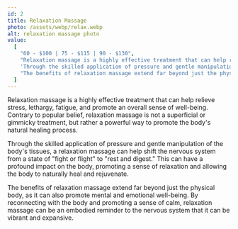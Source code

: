 ```yaml
---
id: 2
title: Relaxation Massage
photo: /assets/webp/relax.webp
alt: relaxation massage photo
value:
  [
    "60 - $100 | 75 - $115 | 90 - $130",
    "Relaxation massage is a highly effective treatment that can help relieve stress, lethargy, fatigue, and promote an overall sense of well-being. Contrary to popular belief, relaxation massage is not a superficial or gimmicky treatment, but rather a powerful way to promote the body's natural healing process.",
    'Through the skilled application of pressure and gentle manipulation of the body''s tissues, a relaxation massage can help shift the nervous system from a state of "fight or flight" to "rest and digest." This can have a profound impact on the body, promoting a sense of relaxation and allowing the body to naturally heal and rejuvenate.',
    "The benefits of relaxation massage extend far beyond just the physical body, as it can also promote mental and emotional well-being. By reconnecting with the body and promoting a sense of calm, relaxation massage can be an embodied reminder to the nervous system that it can be vibrant and expansive.",
  ]
---
```


Relaxation massage is a highly effective treatment that can help relieve stress, lethargy, fatigue, and promote an overall sense of well-being. Contrary to popular belief, relaxation massage is not a superficial or gimmicky treatment, but rather a powerful way to promote the body's natural healing process.

Through the skilled application of pressure and gentle manipulation of the body's tissues, a relaxation massage can help shift the nervous system from a state of "fight or flight" to "rest and digest." This can have a profound impact on the body, promoting a sense of relaxation and allowing the body to naturally heal and rejuvenate.

The benefits of relaxation massage extend far beyond just the physical body, as it can also promote mental and emotional well-being. By reconnecting with the body and promoting a sense of calm, relaxation massage can be an embodied reminder to the nervous system that it can be vibrant and expansive.
